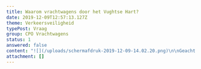 ```yaml
---
title: Waarom vrachtwagens door het Vughtse Hart?
date: 2019-12-09T12:57:13.127Z
theme: Verkeersveiligheid
typePost: Vraag
group: CPO Vrachtwagens
status: 1
answered: false
content: "![](/uploads/schermafdruk-2019-12-09-14.02.20.png)\n\nGeacht College van de gemeente Vught,\n\nDe gemeente is van mening dat het beleveren van de grootste winkels in het nieuwe  Centrumplan Oost, zal moeten plaatsvinden in het hofje achter de huidige Zeeman winkel. Hiervoor moeten de vrachtwagens, tot 18 meter lang, door de Raadhuisstraat, over de Heuvel het hofje in. Uitrijden zal dan gaan opnieuw over de Heuvel vervolgens via Ploegstraat, linksaf door de Vliertstraat naar de Secr. Van Rooijstraat.\n\nMeer en meer streven lokale overheden er naar om vrachtverkeer te weren uit dorps- en stadskernen. Voorwaarde om dit bereiken is de verkeersveiligheid inclusief bevoorradingsroutes bij de planontwikkeling op de eerste plaats te stellen. Dit kan door voorafgaand aan de planontwikkeling eisen op het gebied van verkeersveiligheid op te leggen aan de projectontwikkelaar. Deze eisen dienen zoveel mogelijk aan te sluiten op de te verwachten verkeersstromen.\n\nDe gemeente Vught laat een winkelcentrum ontwikkelen waar de vrachtwagens tot in het centrum moeten rijden om te kunnen lossen. Daarbij zal gebruik worden gemaakt van straten met winkels en terrassen, waar bezoekers, voetgangers en fietsers zich veilig wanen. Zeker in een gemeente als Vught met vele kwetsbare inwoners zoals ouderen en slechtzienden, lijkt dit risicovol. Kortom verkeersveiligheid en de te nemen maatregelen worden pas in beschouwing genomen nadat het plan is uitontwikkeld.\n\nOp dit moment vinden er wekelijks verkeersincidenten plaats in de Raadhuisstraat, Ploegstraat en Vliertstraat, de beoogde aan- en uitrij-routes voor het vrachtverkeer. Vrachtwagens rijden zich klem in de bocht bij de Heuvel, bijna-ongelukken zijn dagelijkse kost, in het bijzonder met fietsers en winkelend publiek, verkeersinfarcten in de Vliertstraat, vrachtwagens die uit nood vanaf de Secr. Van Rooijstraat proberen achterwaarts de Vliertstraat in te rijden om zo de Jumbo te bereiken. De verkeerssituatie in het centrum is dus nu al onveilig.\n\nIn de periode van 2016 tot vandaag zijn diverse besluiten van de gemeente zichtbaar geworden die alle erop wijzen dat de beleveringslocatie en route al jaren vast staat en dat gesprekken met belanghebbenden nutteloos waren. Hierbij een kort overzicht van de belangrijkste gebeurtenissen:\n\n**Omwonenden uiten vroegtijdig hun zorgen**\n\nIn november 2016 is de burgemeester al geïnformeerd over zorgen die omwonenden aan de Raadhuisstraat hebben over het plan om een groot deel van de belevering van de nieuwe en vergrote Albert Heijn, Hema en Zeeman door de Raadhuisstraat en over de Heuvel te laten plaatsvinden. Grootste zorg was dat vrachtwagens achteruitrijdend het bevoorradingshofje in moesten rijden om de winkels te kunnen bevoorraden. Dwars door een gebied waar zich voetgangers, fietsers en auto’s bevonden.\n\nOp verzoek van omwonenden heeft Veilig Verkeer Nederland (VVN) en later op verzoek van de projectontwikkelaar het gerenommeerde bureau Goudappel Coffeng onderzoek gedaan naar deze oplossing. Zowel VVN als Goudappel Coffeng kwamen tot de conclusie dat de situatie met achteruitrijdende vrachtwagens in het beoogde gebied niet veilig te maken viel. Ondanks het feit dat de gemeente vol hield/houdt dat het gebied wel veilig te maken was heeft de eigenaar van het winkelcentrum zijn conclusie getrokken en het plan teruggetrokken.\n\nIn de aanloop van het in het voorjaar 2019 gepresenteerde nieuwe plan hebben omwonenden er bij de burgemeester op aangedrongen om de verkeerssituatie tijdig bij de planontwikkeling te betrekken. De burgemeester meldde dat verschillende opties nog zouden worden onderzocht en vergeleken. Uit notulen van een Stuurgroep CPO bijeenkomst (verkregen na een WOB procedure via de rechter) is inmiddels duidelijk geworden dat de door de projectontwikkelaar aangedragen meest veilige oplossing voor de bevoorrading in die vergadering door de burgemeester is afgewezen. Reden zou zijn dat het college geen vrachtverkeer op het nieuwe parkeerterrein (Ploegveld/Baron van Hovellplein) wil hebben.\n\nInmiddels wordt het steeds duidelijker dat het hofje achter de huidige Zeeman winkel de centrale afleverplaats wordt, geschikt voor het afhandelen van grote vrachtwagens, zelfs twee tegelijk met nog een wachtplaats voor een derde. \n\nOok wordt duidelijk dat de gemeente er inmiddels vanuit gaat dat men accepteert dat er toch vrachtwagens zullen komen op het parkeerterrein Ploegveld/ Baron van Hovellplein.\n\n**Ontwerp- en uitvoeringsovereenkomst met projectontwikkelaar**\n\nDe gemeente had voor het vorige ontwerp, waarbij de vrachtwagens achterwaarts over de Heuvel het hofje in zouden rijden, een Raam- en Realisatieovereenkomst gesloten met de projectontwikkelaar (28 augustus 2017). In deze overeenkomst wordt o.a. geregeld wat de projectontwikkelaar zal gaan realiseren, de planning, wat de gemeente moet voorbereiden en inrichten en wat de projectontwikkelaar betaalt voor de grond, evenals infrastructurele werken zoals aanpassing parkeerterrein Ploegveld, bochten etc.\n\nIn deze overeenkomst is vastgelegd dat het ontwerp moest uitgaan van belevering in het hofje. Navraag bij de projectontwikkelaar leverde op dat deze eis door de gemeente is afgedwongen. Dat betekent dat de gemeente heeft bepaald dat vrachtverkeer tot in het centrum zou moeten rijden om te lossen.\n\nNa het terugtrekken van het vorige ontwerp is deze Raam- en Realisatieovereenkomst komen te vervallen. Navraag bij de gemeente leverde op dat voor het nieuwe CPO plan een nieuwe overeenkomst nog niet is gesloten (informatie medio november).\n\n**Onderzoeksvraag verkeersveiligheid**\n\nDe status van het al 2 jaar geleden door de gemeente toegezegde verkeersveiligheidsonderzoek is niet duidelijk. Of het onderzoek al is gestart en of er  duidelijkheid bestaat over aantallen vrachtwagens en veiligheid is niet bekend. Op de meermaals opgevraagde analyse van de aantallen, grootte en levertijdstippen van de vrachtwagen wordt niet gereageerd. Recentelijk hebben er metingen plaatsgevonden van het verkeer op de Raadhuisstraat, maar niet duidelijk is waarvoor deze metingen dienen. Als deze meting een goed zicht moet opleveren van de te verwachten verkeersstromen dan is al duidelijk dat deze resultaten onvolledig zullen zijn, immers de verkeersbewegingen op het Ploegveld en die bij de Jumbo in de Vliertstraat zijn niet meegenomen.\n\nWel heeft de gemeente het beloofde verkeersveiligheidsonderzoek ingeleid, waarbij alleen de bewoners van het appartementencomplex Vughtse Hart  mochten participeren bij het vaststellen van de onderzoeksvraag. \n\nHet commentaar van omwonenden was duidelijk:\n\n\\-\t“de gemeente stelt een onderzoeksopzet voor die elk door de gemeente gewenste resultaat gaat opleveren;\n\n\\-\tmetingen die de basis van het onderzoek moeten bieden zijn aantoonbaar onvolledig;\n\n\\-\thet gebied dat onderzocht zal gaan worden is beperkt tot de Raadhuisstraat en het bevoorradingshofje. Daardoor te beperkt aangezien ook de vrachtwagens voor de Jumbo en andere winkels  gebruik gaan maken van de aan- en uitrijroutes.”\n\nDe gemeente heeft na 10 weken (inclusief een herinnering) na het indienen van het commentaar van de omwonenden op de onderzoeksvraag, nog geen antwoord gegeven, terwijl de voorbereidingen op volle toeren draaien.\n\n**Gemeente is gestart met de voorbereidingen op eigen kosten**\n\nZonder dat er een getekende nieuwe Raam- en Realisatieovereenkomst bestaat tussen de projectontwikkelaar en de gemeente, zonder dat er een ontwerp voor het gehele winkelcentrum beschikbaar is, zonder de resultaten uit het verkeersveiligheidsonderzoek en zonder dat er zelfs een omgevingsvergunningsaanvraag loopt, investeert de gemeente uit eigen middelen in het verleggen van kabels en buizen, verplaatsen van de bushalte en de herinrichting van het Ploegveld en Dr. Hillenstraat.\n\n**VughtParticipeert stelt u daarbij de volgende vragen:**\n\n1.\tWanneer heeft de gemeente voor het eerst besloten de belevering in het hofje te laten plaatsvinden, welke onderzoeksrapporten zijn daarvoor gemaakt en welke opties zijn daarbij onderzocht, welke criteria zijn bij de vergelijking gehanteerd en op basis van welke essentiële overwegingen en door wie is hiervoor besloten? \n\n2.\tWaarom heeft gemeente meermaals bevestigd dat alle opties voor beleveringslocatie en route open stonden en onderzocht waren/zullen worden terwijl er al op 28 augustus 2017 een Raam- en Realisatie-overeenkomst met de projectontwikkelaar was aangegaan waarin de belevering in het hofje contractueel was vastgelegd?\n\n3.\tWaarom verplicht de gemeente de projectontwikkelaar een ontwerp en uitvoeringsplan van het Centrumplan Oost te maken, waarbij de vrachtauto’s tot in het hart van het centrum moeten komen om te bevoorraden? Wat zijn de precieze argumenten om voor belevering via het Hofje te kiezen?\n\n4.\tWaarom stimuleert de gemeente de route Raadhuisstraat-Heuvel-Ploegstraat-Vliertstraat:\n\n\\    a.\tals zij kan verwachten dat deze route ook zal worden genomen door alle vrachtwagens die als doel de Jumbo-ingang aan de Vliertstraat hebben, waardoor de regelmatige opstoppingen daar zullen leiden tot een verkeersinfarct, dat niet alleen vrachtwagens maar ook bezoekers van de winkels in de file zet?\n\n\\    b.\tde veiligheid van winkelend publiek in Raadhuisstraat, Heuvel, Ploegstraat en Vliertstraat in de waagschaal stelt en daarmee de aantrekkelijkheid van het winkelcentrum voor ondernemers en  bezoekers afneemt?\n\n\\    c.\tdoor meer vrachtwagens meer onnodige geluidsoverlast en luchtverontreiniging wordt gecreëerd?\n\n\\    d.\tde zekerheid voor een tijdige aankomst en vertrek van vrachtauto’s afneemt waardoor de, vaak strakke, planning van het beleveringsnetwerk in gevaar komt en de commerciële aantrekkelijkheid van het winkelcentrum afneemt?\n\n\\    e.\tterwijl de gemeente Dura Vermeer toegestaan heeft bij het ontwerp en de bouw van het Centrumplan West uit te gaan van een rustige straat waarvoor met verminderde geluidsisolatie kon worden volstaan?\n\nWij verzoeken de gemeente stelling te nemen tegen alle punten a t/m e.\n\n5.\tWaarom heeft de burgemeester een voorstel van de projectontwikkelaar voor een alternatieve bevoorradingsroute via het parkeerterrein Ploegveld (“nieuwe, korte route”), zoals reeds in november 2016 voorgesteld door omwonenden, gefrustreerd (Gespreksnotitie Stuurgroep Centrumplan Oost d.d. 13 juli 2018)?\n\n6.\tWaarom laat de gemeente pas nu een verkeersveiligheidsonderzoek doen terwijl het eerste ontwerp op basis van verkeersveiligheid van tafel moest? Is het niet logischer eerst de verkeersveiligheid en routering van de bevoorrading te onderzoeken en deze resultaten als uitgangspunten voor de ontwerp te gebruiken?\n\n7.\tWaarom is pas op 5 september 2019 een concept onderzoeksvraag voor het verkeersveiligheidsonderzoek voor commentaar uitgegaan aan omwonenden, terwijl op dat moment de ombouw van het Ploegveld al in gang was gezet en de onderzoeksresultaten daarmee onbruikbaar zouden worden?\n\n8.\tWaarom is er nog geen antwoord gegeven op de commentaren van omwonenden op de conceptonderzoeksvraag verkeersveiligheid? \n\n9.\tWaarom worden hier niet de gebruikelijke antwoordtijden gerespecteerd en moest de gemeente op 12 november opnieuw gevraagd worden om een reactie op de ingediende commentaren, terwijl de door de burgemeester aangegeven interne richtlijn is dat brieven binnen 3 dagen worden beantwoord?\n\n**Tenslotte**\n\nDe Vereniging VughtParticipeert zou graag op korte termijn haar leden over uw antwoorden willen informeren. Wij nemen aan dat ook u de noodzaak ziet de inwoners van Vught zo snel mogelijk te informeren. Om die reden zouden wij het op prijs stellen uw antwoorden binnen 3 weken te mogen ontvangen.\n\nPS als onderdeel van ons doel om transparantie te bieden, hebben wij deze brief ook op onze website www.vughtparticipeert.nl geplaatst. Uw antwoorden zullen daar ook worden gepubliceerd."
attachment: []
---
```


